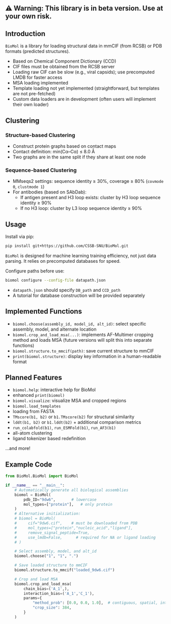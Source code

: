 ## **⚠️ Warning: This library is in **beta** version. Use at your own risk.**

## Introduction

`BioMol` is a library for loading structural data in mmCIF (from RCSB) or PDB formats (predicted structures).

- Based on Chemical Component Dictionary (CCD)
- CIF files must be obtained from the RCSB server
- Loading raw CIF can be slow (e.g., viral capsids); use precomputed LMDB for faster access
- MSA loading implemented
- Template loading not yet implemented (straightforward, but templates are not pre-fetched)
- Custom data loaders are in development (often users will implement their own loader)

## Clustering

### Structure-based Clustering

- Construct protein graphs based on contact maps
- Contact definition: min(Cα–Cα) ≤ 8.0 Å
- Two graphs are in the same split if they share at least one node

### Sequence-based Clustering

- MMseqs2 settings: sequence identity ≥ 30%, coverage ≥ 80% (`covmode 0`, `clustmode 1`)
- For antibodies (based on SAbDab):
  - If antigen present and H3 loop exists: cluster by H3 loop sequence identity ≥ 90%
  - If no H3 loop: cluster by L3 loop sequence identity ≥ 90% 

## Usage

Install via pip:

```bash
pip install git+https://github.com/CSSB-SNU/BioMol.git
```

`BioMol` is designed for machine learning training efficiency, not just data parsing. It relies on precomputed databases for speed.

Configure paths before use:

```bash
biomol configure --config-file datapath.json
```

- `datapath.json` should specify `DB_path` and `CCD_path`
- A tutorial for database construction will be provided separately

## Implemented Functions

- `biomol.choose(assembly_id, model_id, alt_id)`: select specific assembly, model, and alternate location
- `biomol.crop_and_load_msa(...)`: implements AF-Multimer cropping method and loads MSA (future versions will split this into separate functions)
- `biomol.structure.to_mmcif(path)`: save current structure to mmCIF
- `print(biomol.structure)`: display key information in a human-readable format

## Planned Features

- `biomol.help`: interactive help for BioMol
- enhanced `print(biomol)`
- `biomol.visualize`: visualize MSA and cropped regions
- `biomol.load_templates`
- loading from FASTA
- `TMscore(b1, b2)` or `b1.TMscore(b2)` for structural similarity
- `lddt(b1, b2)` or `b1.lddt(b2)` + additional comparison metrics
- `run_colabfold(b1)`, `run_ESMFold(b1)`, `run_AF3(b1)`
- all-atom clustering
- ligand tokenizer based redefinition

...and more!

## Example Code

```python
from BioMol.BioMol import BioMol

if __name__ == "__main__":
    # Automatically generate all biological assemblies
    biomol = BioMol(
        pdb_ID="9dw6",       # lowercase
        mol_types=["protein"],   # only protein
    )
    # Alternative initialization:
    # biomol = BioMol(
    #     cif="9dw6.cif",    # must be downloaded from PDB
    #     mol_types=["protein","nucleic_acid","ligand"],
    #     remove_signal_peptide=True,
    #     use_lmdb=False,      # required for NA or ligand loading
    # )

    # Select assembly, model, and alt_id
    biomol.choose("1", "1", ".")

    # Save loaded structure to mmCIF
    biomol.structure.to_mmcif("loaded_9dw6.cif")

    # Crop and load MSA
    biomol.crop_and_load_msa(
        chain_bias=('A_1',),
        interaction_bias=('A_1','C_1'),
        params={
            "method_prob": [0.0, 0.0, 1.0],  # contiguous, spatial, interface
            "crop_size": 384,
        }
    )
```

